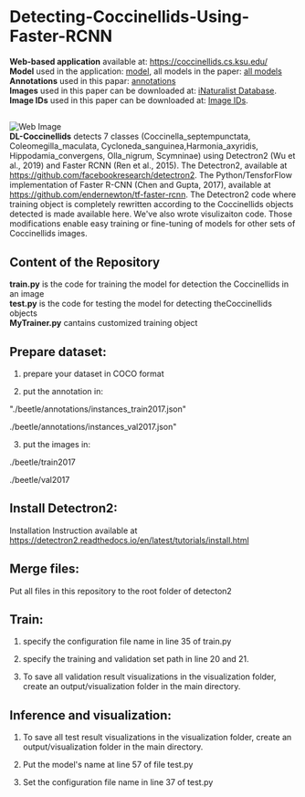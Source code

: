 # Detecting-Coccinellids-Using-Faster-RCNN <br />
__Web-based application__ available at: https://coccinellids.cs.ksu.edu/ <br />
__Model__ used in the application: [model](https://ksuemailprod-my.sharepoint.com/:u:/g/personal/cwang16_ksu_edu/Ec2xffYhA9xLnBhGKEeDBAgBx-ENg0bkDil3i5Wdrw6eEQ?e=m0qs9w), all models in the paper:  [all models](https://ksuemailprod-my.sharepoint.com/:f:/g/personal/cwang16_ksu_edu/EkcBax9QZMdDnmnRWRfYZGIBH79HacgF4SeZd-frlog4oQ?e=ZdO2qs)<br />
__Annotations__ used in this papar: [annotations](https://ksuemailprod-my.sharepoint.com/:f:/g/personal/cwang16_ksu_edu/EgUTIZwyrNFJkJsBycLm-3kB3gHBfI0yfZLy964OEILu_g?e=fiBWc5) <br />
__Images__ used in this paper can be downloaded at: [iNaturalist Database](https://www.inaturalist.org/).  <br />
__Image IDs__ used in this paper can be downloaded at: [Image IDs](https://ksuemailprod-my.sharepoint.com/:f:/g/personal/cwang16_ksu_edu/EgWtcjs8XR5CiZDl9VEf3j4B5c5HgD7P4ZaRqAcXp1cyJQ?e=JmUyqP). 


##
![Web Image](https://i.pinimg.com/originals/9c/40/c6/9c40c67babece19e25859b736afe5fec.jpg) <br /> 
__DL-Coccinellids__ detects 7 classes (Coccinella_septempunctata, Coleomegilla_maculata, Cycloneda_sanguinea,Harmonia_axyridis, Hippodamia_convergens, Olla_nigrum, Scymninae) using Detectron2 (Wu et al., 2019) and Faster RCNN (Ren et al., 2015). The Detectron2, available at https://github.com/facebookresearch/detectron2. The Python/TensforFlow implementation of Faster R-CNN (Chen and Gupta, 2017), available at https://github.com/endernewton/tf-faster-rcnn. The Detectron2 code where training object is completely rewritten according to the Coccinellids objects detected is made available here. We've also wrote visulizaiton code. Those modifications enable easy training or fine-tuning of models for other sets of Coccinellids images. 
<br />


## Content of the Repository
__train.py__ is the code for training the model for detection the Coccinellids in an image <br />
__test.py__ is the code for testing the model for detecting theCoccinellids objects <br />
__MyTrainer.py__ cantains customized training object <br />




## Prepare dataset:

1. prepare your dataset in COCO format

2. put the annotation in:

"./beetle/annotations/instances_train2017.json"

./beetle/annotations/instances_val2017.json"

3. put the images in:

./beetle/train2017

./beetle/val2017

## Install Detectron2:
Installation Instruction available at https://detectron2.readthedocs.io/en/latest/tutorials/install.html

## Merge files:
Put all files in this repository to the root folder of detecton2

## Train:

1. specify the configuration file name in line 35 of train.py

2. specify the training and validation set path in line 20 and 21. 

2. To save all validation result visualizations in the visualization folder, create an output/visualization folder in the main directory.

 

## Inference and visualization: 

1. To save all test result visualizations in the visualization folder, create an output/visualization folder in the main directory.

2. Put the model's name at line 57 of file test.py

3. Set the configuration file name in line 37 of test.py



